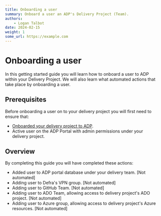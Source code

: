 ```yaml
---
title: Onboarding a user
summary: Onboard a user an ADP's Delivery Project (Team).
authors:
    - Logan Talbot
date: 2024-02-15
weight: 1
some_url: https://example.com
---
```

# Onboarding a user

In this getting started guide you will learn how to onboard a user to ADP within your Delivery Project. We will also learn what automated actions that take place by onboarding a user.

## Prerequisites

Before onboarding a user on to your delivery project you will first need to ensure that:

- [Onboarded your delivery project to ADP](onboarding-a-delivery-project.md).
- Active user on the ADP Portal with admin permissions under your delivery project.

## Overview

By completing this guide you will have completed these actions:

- Added user to ADP portal database under your delivery team. [Not automated]
- Adding user to Defra's VPN group. [Not automated]
- Adding user to GitHub Team. [Not automated]
- Adding user to ADO Team, allowing access to delivery project's ADO project. [Not automated]
- Adding user to Azure group, allowing access to delivery project's Azure resources. [Not automated]
